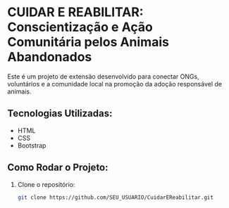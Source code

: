 # CUIDAR E REABILITAR: Conscientização e Ação Comunitária pelos Animais Abandonados

Este é um projeto de extensão desenvolvido para conectar ONGs, voluntários e a comunidade local na promoção da adoção responsável de animais.

## Tecnologias Utilizadas:
- HTML
- CSS
- Bootstrap

## Como Rodar o Projeto:
1. Clone o repositório:
   ```bash
   git clone https://github.com/SEU_USUARIO/CuidarEReabilitar.git

